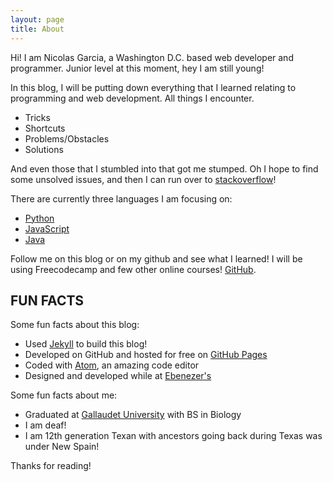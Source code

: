 ```yaml
---
layout: page
title: About
---
```


<p class="message">
  Hi! I am Nicolas Garcia, a Washington D.C. based web developer and programmer. Junior level at this moment, hey I am still young!
</p>

In this blog, I will be putting down everything that I learned relating to programming and web development. All things I encounter.

 * Tricks
 * Shortcuts
 * Problems/Obstacles
 * Solutions

 And even those that I stumbled into that got me stumped. Oh I hope to find some unsolved issues, and then I can run over to [stackoverflow](https://www.stackoverflow.com)!

There are currently three languages I am focusing on:

* [Python](https://www.python.org)
* [JavaScript](https://www.javascript.com)
* [Java](https://go.java)

Follow me on this blog or on my github and see what I learned! I will be using Freecodecamp and few other online courses!  [GitHub](https://github.com/ngarciaiii).

## FUN FACTS

Some fun facts about this blog:

* Used [Jekyll](https://jekyllrb.com) to build this blog!
* Developed on GitHub and hosted for free on [GitHub Pages](https://pages.github.com)
* Coded with [Atom](https://atom.io), an amazing code editor
* Designed and developed while at [Ebenezer's](http://ebenezerscoffeehouse.com/)

Some fun facts about me:

* Graduated at [Gallaudet University](https://www.gallaudet.edu/) with  BS in Biology
* I am deaf!
* I am 12th generation Texan with ancestors going back during Texas was under New Spain!


Thanks for reading!
